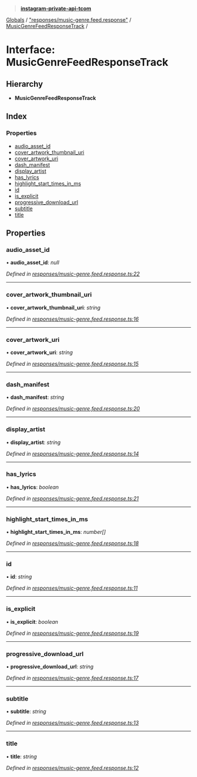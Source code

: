> **[instagram-private-api-tcom](../README.md)**

[Globals](../README.md) / ["responses/music-genre.feed.response"](../modules/_responses_music_genre_feed_response_.md) / [MusicGenreFeedResponseTrack](_responses_music_genre_feed_response_.musicgenrefeedresponsetrack.md) /

# Interface: MusicGenreFeedResponseTrack

## Hierarchy

* **MusicGenreFeedResponseTrack**

## Index

### Properties

* [audio_asset_id](_responses_music_genre_feed_response_.musicgenrefeedresponsetrack.md#audio_asset_id)
* [cover_artwork_thumbnail_uri](_responses_music_genre_feed_response_.musicgenrefeedresponsetrack.md#cover_artwork_thumbnail_uri)
* [cover_artwork_uri](_responses_music_genre_feed_response_.musicgenrefeedresponsetrack.md#cover_artwork_uri)
* [dash_manifest](_responses_music_genre_feed_response_.musicgenrefeedresponsetrack.md#dash_manifest)
* [display_artist](_responses_music_genre_feed_response_.musicgenrefeedresponsetrack.md#display_artist)
* [has_lyrics](_responses_music_genre_feed_response_.musicgenrefeedresponsetrack.md#has_lyrics)
* [highlight_start_times_in_ms](_responses_music_genre_feed_response_.musicgenrefeedresponsetrack.md#highlight_start_times_in_ms)
* [id](_responses_music_genre_feed_response_.musicgenrefeedresponsetrack.md#id)
* [is_explicit](_responses_music_genre_feed_response_.musicgenrefeedresponsetrack.md#is_explicit)
* [progressive_download_url](_responses_music_genre_feed_response_.musicgenrefeedresponsetrack.md#progressive_download_url)
* [subtitle](_responses_music_genre_feed_response_.musicgenrefeedresponsetrack.md#subtitle)
* [title](_responses_music_genre_feed_response_.musicgenrefeedresponsetrack.md#title)

## Properties

###  audio_asset_id

• **audio_asset_id**: *null*

*Defined in [responses/music-genre.feed.response.ts:22](https://github.com/cuonglnhust/instagram-private-api-tcom/blob/3e16058/src/responses/music-genre.feed.response.ts#L22)*

___

###  cover_artwork_thumbnail_uri

• **cover_artwork_thumbnail_uri**: *string*

*Defined in [responses/music-genre.feed.response.ts:16](https://github.com/cuonglnhust/instagram-private-api-tcom/blob/3e16058/src/responses/music-genre.feed.response.ts#L16)*

___

###  cover_artwork_uri

• **cover_artwork_uri**: *string*

*Defined in [responses/music-genre.feed.response.ts:15](https://github.com/cuonglnhust/instagram-private-api-tcom/blob/3e16058/src/responses/music-genre.feed.response.ts#L15)*

___

###  dash_manifest

• **dash_manifest**: *string*

*Defined in [responses/music-genre.feed.response.ts:20](https://github.com/cuonglnhust/instagram-private-api-tcom/blob/3e16058/src/responses/music-genre.feed.response.ts#L20)*

___

###  display_artist

• **display_artist**: *string*

*Defined in [responses/music-genre.feed.response.ts:14](https://github.com/cuonglnhust/instagram-private-api-tcom/blob/3e16058/src/responses/music-genre.feed.response.ts#L14)*

___

###  has_lyrics

• **has_lyrics**: *boolean*

*Defined in [responses/music-genre.feed.response.ts:21](https://github.com/cuonglnhust/instagram-private-api-tcom/blob/3e16058/src/responses/music-genre.feed.response.ts#L21)*

___

###  highlight_start_times_in_ms

• **highlight_start_times_in_ms**: *number[]*

*Defined in [responses/music-genre.feed.response.ts:18](https://github.com/cuonglnhust/instagram-private-api-tcom/blob/3e16058/src/responses/music-genre.feed.response.ts#L18)*

___

###  id

• **id**: *string*

*Defined in [responses/music-genre.feed.response.ts:11](https://github.com/cuonglnhust/instagram-private-api-tcom/blob/3e16058/src/responses/music-genre.feed.response.ts#L11)*

___

###  is_explicit

• **is_explicit**: *boolean*

*Defined in [responses/music-genre.feed.response.ts:19](https://github.com/cuonglnhust/instagram-private-api-tcom/blob/3e16058/src/responses/music-genre.feed.response.ts#L19)*

___

###  progressive_download_url

• **progressive_download_url**: *string*

*Defined in [responses/music-genre.feed.response.ts:17](https://github.com/cuonglnhust/instagram-private-api-tcom/blob/3e16058/src/responses/music-genre.feed.response.ts#L17)*

___

###  subtitle

• **subtitle**: *string*

*Defined in [responses/music-genre.feed.response.ts:13](https://github.com/cuonglnhust/instagram-private-api-tcom/blob/3e16058/src/responses/music-genre.feed.response.ts#L13)*

___

###  title

• **title**: *string*

*Defined in [responses/music-genre.feed.response.ts:12](https://github.com/cuonglnhust/instagram-private-api-tcom/blob/3e16058/src/responses/music-genre.feed.response.ts#L12)*